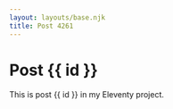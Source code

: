 ```yaml
---
layout: layouts/base.njk
title: Post 4261
---
```


# Post {{ id }}

This is post {{ id }} in my Eleventy project.
